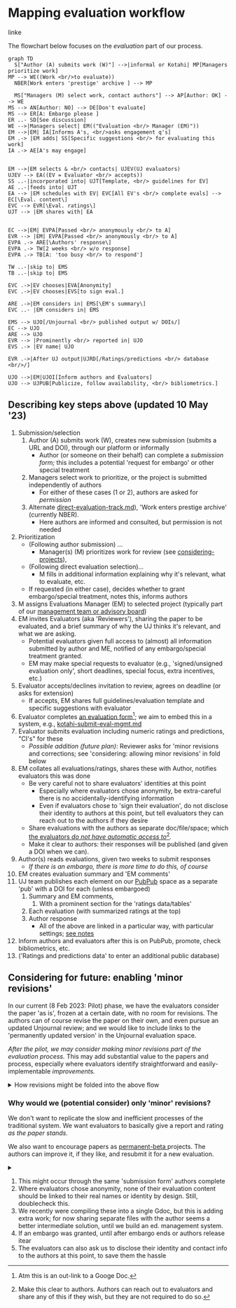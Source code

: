 # Mapping evaluation workflow

linke

The flowchart below focuses on the _evaluation_ part of our process.

```mermaid
graph TD
  S["Author (A) submits work (W)"] -->|informal or Kotahi| MP[Managers prioritize work] 
MP --> WE((Work <br/>to evaluate))
  NBER[Work enters 'prestige' archive ] --> MP

  MS["Managers (M) select work, contact authors"] --> AP[Author: OK] --> WE
MS --> AN[Author: NO] --> DE[Don't evaluate]
MS --> ER[A: Embargo please ]
ER ..- SD[See discussion]
WE -->|Managers select| EM(("Evaluation <br/> Manager (EM)"))
EM -->|EM| IA[Informs A's, <br/>asks engagement q's]
EM .-> |EM adds| SS[Specific suggestions <br/> for evaluating this work] 
IA .-> AE[A's may engage] 


EM -->|EM selects & <br/> contacts| UJEV(UJ evaluators) 
UJEV --> EA((EV = Evaluator <br/> accepts))
SS ..-|incorporated into| UJT[Template, <br/> guidelines for EV]
AE ..-|feeds into| UJT 
EA --> |EM schedules with EV| EVC[All EV's <br/> complete evals] --> EC[\Eval. content\]
EVC --> EVR[\Eval. ratings\] 
UJT --> |EM shares with| EA 


EC -->|EM| EVPA[Passed <br/> anonymously <br/> to A]
EVR --> |EM| EVPA[Passed <br/> anonymously <br/> to A]
EVPA .-> ARE[\Authors' response\]
EVPA .-> TW[2 weeks <br/> w/o response]
EVPA .-> TB[A: 'too busy <br/> to respond']

TW ..-|skip to| EMS
TB ..-|skip to| EMS

EVC .->|EV chooses|EVA[Anonymity]
EVC .->|EV chooses|EVS[to sign eval.]

ARE .->|EM considers in| EMS[\EM's summary\] 
EVC ..- |EM considers in| EMS

EMS --> UJO[/Unjournal <br/> published output w/ DOIs/] 
EC --> UJO
ARE --> UJO 
EVR --> |Prominently <br/> reported in| UJO
EVS .-> |EV name| UJO

EVR .->|After UJ output|UJRD[/Ratings/predictions <br/> database <br/>/]

UJO -->|EM|UJOI[Inform authors and Evaluators]
UJO --> UJPUB[Publicize, follow availability, <br/> bibliometrics.] 

```

## Describing key steps above (updated 10 May '23)

1. Submission/selection
   1. Author (A) submits work (W), creates new submission (submits a URL and DOI), through our platform or informally
      * Author (or someone on their behalf) can complete a _submission form;_ this includes a potential 'request for embargo' or other special treatment
   2. Managers select work to prioritize, or the project is submitted independently of authors
      * For either of these cases (1 or 2), authors are asked for _permission_
   3. Alternate [direct-evaluation-track.md](../policies-projects-evaluation-workflow/considering-projects/direct-evaluation-track.md "mention")), 'Work enters prestige archive' (currently NBER).
      * Here authors are informed and consulted, but permission is not needed
2. Prioritization
   * (Following author submission) ...
     * Manager(s) (M) prioritizes work for review (see [considering-projects](../policies-projects-evaluation-workflow/considering-projects/ "mention")),
   * (Following direct evaluation selection)...
     * M fills in additional information explaining why it's relevant, what to evaluate, etc.
   * If requested (in either case), decides whether to grant embargo/special treatment, notes this, informs authors
3. M assigns Evaluations Manager (EM) to selected project (typically part of our [management team or advisory board](../readme/discussion-team/))
4. EM invites Evaluators (aka 'Reviewers'), sharing the paper to be evaluated, and a brief summary of why the UJ thinks it's relevant, and what we are asking.
   * Potential evaluators given full access to (almost) all information submitted by author and ME, notified of any embargo/special treatment granted.
   * EM may make special requests to evaluator (e.g., 'signed/unsigned evaluation only', short deadlines, special focus, extra incentives, etc.)
5. Evaluator accepts/declines invitation to review, agrees on deadline (or asks for extension)
   * If accepts, EM shares full guidelines/evaluation template and specific suggestions with evaluator
6. Evaluator completes [an evaluation form](#user-content-fn-1)[^1]; we aim to embed this in a system, e.g., [kotahi-submit-eval-mgmt.md](../tech-tools-and-resources/hosting-and-platforms-notes/kotahi-sciety-phasing-out/kotahi-submit-eval-mgmt.md "mention")
7. Evaluator submits evaluation including numeric ratings and predictions, "CI's" for these
   * _Possible addition (future plan)_: Reviewer asks for 'minor revisions and corrections; see 'considering: allowing minor revisions' in fold below
8. EM collates all evaluations/ratings, shares these with Author, notifies evaluators this was done
   * Be very careful not to share evaluators' identities at this point
     * Especially where evaluators chose anonymity, be extra-careful there is no accidentally-identifying information
     * Even if evaluators chose to 'sign their evaluation', do not disclose their identity to authors at this point, but tell evaluators they can reach out to the authors if they desire
   * Share evaluations with the authors as separate doc/file/space; which [the evaluators _do not have automatic access to_](#user-content-fn-2)[^2]_._
   * Make it clear to authors: their responses will be published (and given a DOI when we can).
9. Author(s) reads evaluations, given two weeks to submit responses
   * _If there is an embargo, there is more time to do this, of course_
10. EM creates evaluation summary and 'EM comments'
11. UJ team publishes each element on our [PubPub](https://unjournal.pubpub.org/) space as a separate 'pub' with a DOI for each (unless embargoed)
    1. Summary and EM comments,
       1. With a prominent section for the 'ratings data/tables'
    2. Each evaluation (with summarized ratings at the top)
    3. Author response
       * All of the above are linked in a particular way, with particular settings; [see notes](https://docs.google.com/document/d/18Yr95JbeCrDOrn4GpYWamxj2ZcOp9Ex\_arfz-7jZnko/edit)
12. Inform authors and evaluators after this is on PubPub, promote, check bibliometrics, etc.
13. ('Ratings and predictions data' to enter an additional public database)

## Considering for future: enabling 'minor revisions'

In our current (8 Feb 2023: Pilot) phase, we have the evaluators consider the paper 'as is', frozen at a certain date, with no room for revisions. The authors can of course revise the paper on their own, and even pursue an updated Unjournal review; and we would like to include links to the 'permanently updated version' in the Unjournal evaluation space.

_After the pilot, we may consider making minor revisions part of the evaluation process._ This may add substantial value to the papers and process, especially where evaluators identify straightforward and easily-implementable _improvements._

<details>

<summary>How revisions might be folded into the above flow</summary>

_If 'minor revisions' are requested_:

* ... the author has 4 weeks (strict) to make these if they want to, submit a new linked manuscript, and also submit their response to the evaluation.
* _Optional_: Reviewers can comment on any minor revisions _and adjust their rating_

</details>

### **Why would we (potential consider) only 'minor' revisions?**

We don't want to replicate the slow and inefficient processes of the traditional system. We want evaluators to basically give a report and rating _as the paper stands._

We also want to encourage papers as [permanent-beta ](../benefits-and-features/living-research-projects.md)projects. The authors can improve it, if they like, and resubmit it for a new evaluation.

<details>

<summary></summary>



</details>

1. This might occur through the same 'submission form' authors complete
2. Where evaluators chose anonymity, none of their evaluation content should be linked to their real names or identity by design. Still, doublecheck this.
3. We recently were compiling these into a single Gdoc, but this is adding extra work; for now sharing separate files with the author seems a better intermediate solution, until we build an ed. management system.
4. If an embargo was granted, until after embargo ends or authors release itear
5. The evaluators can also ask us to disclose their identity and contact info to the authors at this point, to save them the hassle

[^1]: Atm this is an out-link to a Googe Doc.

[^2]: Make this clear to authors. Authors can reach out to evaluators and share any of this if they wish, but they are not required to do so.
